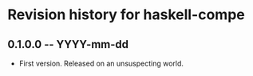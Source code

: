# Revision history for haskell-compe

## 0.1.0.0 -- YYYY-mm-dd

* First version. Released on an unsuspecting world.
